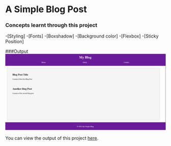 # A Simple Blog Post

### Concepts learnt through this project

-[Styling]
-[Fonts]
-[Boxshadow]
-[Background color]
-[Flexbox]
-[Sticky Position]

###Output
![image Alt](https://github.com/Chethan-P-Chethu/A-Simple-Blog-Post/blob/c1b0d41838d93f4281e7924369bd6465c058b618/Screenshot.png)

You can view the output of this project [here](file:///C:/Full%20Stack%20Projects/Simple%20Blog%20Post/index.html).
